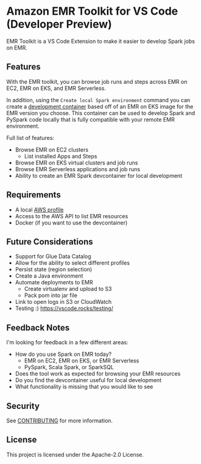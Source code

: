 # Amazon EMR Toolkit for VS Code (Developer Preview)

EMR Toolkit is a VS Code Extension to make it easier to develop Spark jobs on EMR.

## Features

With the EMR toolkit, you can browse job runs and steps across EMR on EC2, EMR on EKS, and EMR Serverless. 

In addition, using the `Create local Spark environment` command you can create a [development container](https://code.visualstudio.com/docs/remote/containers) based off of an EMR on EKS image for the EMR version you choose. This container can be used to develop Spark and PySpark code locally that is fully compatible with your remote EMR environment.

Full list of features:

* Browse EMR on EC2 clusters
    * List installed Apps and Steps
* Browse EMR on EKS virtual clusters and job runs
* Browse EMR Serverless applications and job runs
* Ability to create an EMR Spark devcontainer for local development

## Requirements

- A local [AWS profile](https://docs.aws.amazon.com/cli/latest/userguide/cli-configure-quickstart.html)
- Access to the AWS API to list EMR resources
- Docker (if you want to use the devcontainer)

## Future Considerations

- Support for Glue Data Catalog
- Allow for the ability to select different profiles
- Persist state (region selection)
- Create a Java environment
- Automate deployments to EMR
    - Create virtualenv and upload to S3
    - Pack pom into jar file
- Link to open logs in S3 or CloudWatch
- Testing :) https://vscode.rocks/testing/


## Feedback Notes

I'm looking for feedback in a few different areas:

- How do you use Spark on EMR today?
    - EMR on EC2, EMR on EKS, or EMR Serverless
    - PySpark, Scala Spark, or SparkSQL
- Does the tool work as expected for browsing your EMR resources
- Do you find the devcontainer useful for local development
- What functionality is missing that you would like to see

## Security

See [CONTRIBUTING](CONTRIBUTING.md#security-issue-notifications) for more information.

## License

This project is licensed under the Apache-2.0 License.
